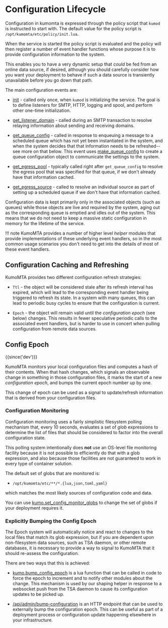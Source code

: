 # Configuration Lifecycle

Configuration in kumomta is expressed through the policy script that `kumod` is
instructed to start with. The default value for the policy script is
`/opt/kumomta/etc/policy/init.lua`.

When the service is started the policy script is evaluated and the policy will
then register a number of event handler functions whose purpose it is to
provide configuration information to the system.

This enables you to have a very dynamic setup that *could* be fed from an
online data source, if desired, although you should carefully consider
how you want your deployment to behave if such a data source is transiently
unavailable before you go down that path.

The main configuration events are:

* [init](events/init.md) - called only once, when `kumod` is initializing
  the service. The goal is to define listeners for SMTP, HTTP, logging and
  spool, and perform other one-time initialization.

* [get_listener_domain](events/get_listener_domain.md) - called during an
  SMTP transaction to resolve relaying information about sending and receiving
  domains.

* [get_queue_config](events/get_queue_config.md) - called in response to
  enqueuing a message to a scheduled queue which has not yet been instantiated
  in the system, and when the system decides that that information needs to be
  refreshed--see more on that below. This event uses
  [make_queue_config](kumo/make_queue_config/index.md) to create a queue
  configuration object to communicate the settings to the system.

* [get_egress_pool](events/get_egress_pool.md) - typically called right
  after `get_queue_config` to resolve the egress pool that was specified
  for that queue, if we don't already have that information cached.

* [get_egress_source](events/get_egress_source.md) - called to resolve
  an individual source as part of setting up a scheduled queue if we
  don't have that information cached.

Configuration data is kept primarily only in the associated objects (such as
queues) while those objects are live and required by the system, aging out as
the corresponding queue is emptied and idles out of the system.  This means
that we do not need to keep a massive static configuration in memory for
the lifetime of the service.

!!! note
    KumoMTA provides a number of higher level *helper* modules that
    provide implementations of these underlying event handlers, so
    in the most common usage scenarios you don't need to get into
    the details of most of these event handlers.

## Configuration Caching and Refreshing

KumoMTA provides two different configuration refresh strategies:

* `Ttl` - the object will be considered stale after its refresh interval
  has expired, which will lead to the corresponding event handler being
  triggered to refresh its state.  In a system with many queues, this
  can lead to periodic busy cycles to ensure that the configuration is
  current.

* `Epoch` - the object will remain valid until the *configuration epoch* (see
  below) changes.  This results in fewer speculative periodic calls to
  the associated event handlers, but is harder to use in concert when
  pulling configuration from remote data sources.

## Config Epoch

{{since('dev')}}

KumoMTA monitors your local configuration files and computes a hash
of their contents.  When that hash changes, which signals an observable
change in something in those configuration files, it marks the start
of a new *configuration epoch*, and bumps the current epoch number
up by one.

This change of epoch can be used as a signal to update/refresh
information that is derived from your configuration files.

### Configuration Monitoring

Configuration monitoring uses a fairly simplistic filesystem polling mechanism
that, every 10 seconds, evaluates a set of *glob* expressions to determine the
list of files that should be considered to factor into the overall
configuration state.

This polling system intentionally does **not** use an OS-level file monitoring
facility because it is not possible to efficiently do that with a glob
expression, and also because those facilities are not guaranteed to work in
every type of container solution.

The default set of globs that are monitored is:

* `/opt/kumomta/etc/**/*.{lua,json,toml,yaml}`

which matches the most likely sources of configuration code and data.

You can use [kumo.set_config_monitor_globs](kumo/set_config_monitor_globs.md)
to change the set of globs if your deployment requires it.

### Explicitly Bumping the Config Epoch

The Epoch system will automatically notice and react to changes to the local
files that match its glob expression, but if you are dependent upon
non-filesystem data sources, such as TSA daemon, or other remote databases, it
is necessary to provide a way to signal to KumoMTA that it should re-assess the
configuration.

There are two ways that this is achieved:

* [kumo.bump_config_epoch](kumo/bump_config_epoch.md) is a lua function that
  can be called in code to force the epoch to increment and to notify other
  modules about the change.  This mechanism is used by our shaping helper in
  response to a websocket push from the TSA daemon to cause its configuration
  updates to be picked up.

* [/api/admin/bump-configuration](rapidoc.md#post-/api/admin/bump-config-epoch)
  is an HTTP endpoint that can be used to externally bump the configuration
  epoch. This can be useful as part of a deployment process or configuration
  update happening elsewhere in your infrastructure.

